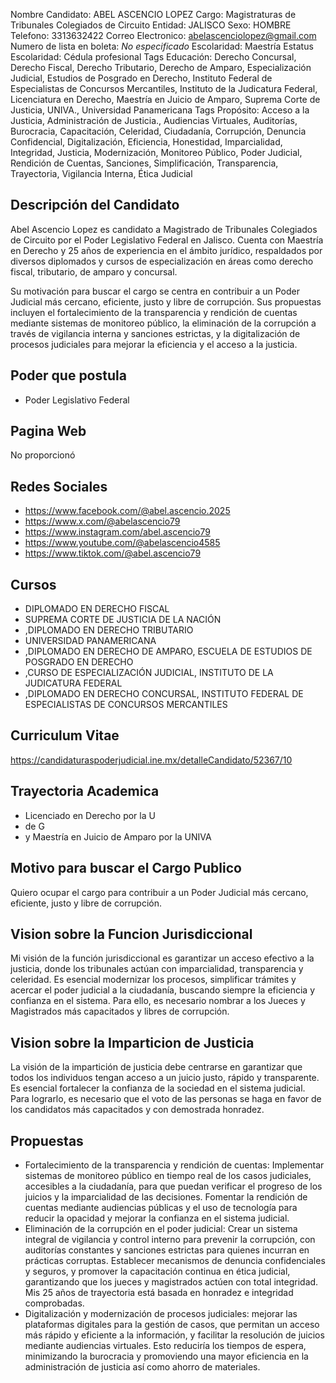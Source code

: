 Nombre Candidato: ABEL ASCENCIO LOPEZ
Cargo: Magistraturas de Tribunales Colegiados de Circuito
Entidad: JALISCO
Sexo: HOMBRE
Telefono: 3313632422
Correo Electronico: abelascenciolopez@gmail.com
Numero de lista en boleta: *No especificado*
Escolaridad: Maestría
Estatus Escolaridad: Cédula profesional
Tags Educación: Derecho Concursal, Derecho Fiscal, Derecho Tributario, Derecho de Amparo, Especialización Judicial, Estudios de Posgrado en Derecho, Instituto Federal de Especialistas de Concursos Mercantiles, Instituto de la Judicatura Federal, Licenciatura en Derecho, Maestría en Juicio de Amparo, Suprema Corte de Justicia, UNIVA., Universidad Panamericana
Tags Propósito: Acceso a la Justicia, Administración de Justicia., Audiencias Virtuales, Auditorías, Burocracia, Capacitación, Celeridad, Ciudadanía, Corrupción, Denuncia Confidencial, Digitalización, Eficiencia, Honestidad, Imparcialidad, Integridad, Justicia, Modernización, Monitoreo Público, Poder Judicial, Rendición de Cuentas, Sanciones, Simplificación, Transparencia, Trayectoria, Vigilancia Interna, Ética Judicial


## Descripción del Candidato 

Abel Ascencio Lopez es candidato a Magistrado de Tribunales Colegiados de Circuito por el Poder Legislativo Federal en Jalisco. Cuenta con Maestría en Derecho y 25 años de experiencia en el ámbito jurídico, respaldados por diversos diplomados y cursos de especialización en áreas como derecho fiscal, tributario, de amparo y concursal.

Su motivación para buscar el cargo se centra en contribuir a un Poder Judicial más cercano, eficiente, justo y libre de corrupción. Sus propuestas incluyen el fortalecimiento de la transparencia y rendición de cuentas mediante sistemas de monitoreo público, la eliminación de la corrupción a través de vigilancia interna y sanciones estrictas, y la digitalización de procesos judiciales para mejorar la eficiencia y el acceso a la justicia.


## Poder que postula

- Poder Legislativo Federal


## Pagina Web

No proporcionó


## Redes Sociales

- https://www.facebook.com/@abel.ascencio.2025
- https://www.x.com/@abelascencio79
- https://www.instagram.com/abel.ascencio79
- https://www.youtube.com/@abelascencio4585
- https://www.tiktok.com/@abel.ascencio79


## Cursos

- DIPLOMADO EN DERECHO FISCAL
- SUPREMA CORTE DE JUSTICIA DE LA NACIÓN
- ,DIPLOMADO EN DERECHO TRIBUTARIO
- UNIVERSIDAD PANAMERICANA
- ,DIPLOMADO EN DERECHO DE AMPARO, ESCUELA DE ESTUDIOS DE POSGRADO EN DERECHO
- ,CURSO DE ESPECIALIZACIÓN JUDICIAL, INSTITUTO DE LA JUDICATURA FEDERAL
- ,DIPLOMADO EN DERECHO CONCURSAL, INSTITUTO FEDERAL DE ESPECIALISTAS DE CONCURSOS MERCANTILES


## Curriculum Vitae

https://candidaturaspoderjudicial.ine.mx/detalleCandidato/52367/10


## Trayectoria Academica

- Licenciado en Derecho por la U
- de G
- y Maestría en Juicio de Amparo por la UNIVA


## Motivo para buscar el Cargo Publico

Quiero ocupar el cargo para contribuir a un Poder Judicial más cercano, eficiente, justo y libre de corrupción.


## Vision sobre la Funcion Jurisdiccional

Mi visión de la función jurisdiccional es garantizar un acceso efectivo a la justicia, donde los tribunales actúan con imparcialidad, transparencia y celeridad. Es esencial modernizar los procesos, simplificar trámites y acercar el poder judicial a la ciudadanía, buscando siempre la eficiencia y confianza en el sistema. Para ello, es necesario nombrar a los Jueces y Magistrados más capacitados y libres de corrupción.


## Vision sobre la Imparticion de Justicia

La visión de la impartición de justicia debe centrarse en garantizar que todos los individuos tengan acceso a un juicio justo, rápido y transparente. Es esencial fortalecer la confianza de la sociedad en el sistema judicial. Para lograrlo, es necesario que el voto de las personas se haga en favor de los candidatos más capacitados y con demostrada honradez.


## Propuestas

- Fortalecimiento de la transparencia y rendición de cuentas: Implementar sistemas de monitoreo público en tiempo real de los casos judiciales, accesibles a la ciudadanía, para que puedan verificar el progreso de los juicios y la imparcialidad de las decisiones. Fomentar la rendición de cuentas mediante audiencias públicas y el uso de tecnología para reducir la opacidad y mejorar la confianza en el sistema judicial.
- Eliminación de la corrupción en el poder judicial: Crear un sistema integral de vigilancia y control interno para prevenir la corrupción, con auditorías constantes y sanciones estrictas para quienes incurran en prácticas corruptas. Establecer mecanismos de denuncia confidenciales y seguros, y promover la capacitación continua en ética judicial, garantizando que los jueces y magistrados actúen con total integridad. Mis 25 años de trayectoria está basada en honradez e integridad comprobadas.
- Digitalización y modernización de procesos judiciales: mejorar las plataformas digitales para la gestión de casos, que permitan un acceso más rápido y eficiente a la información, y facilitar la resolución de juicios mediante audiencias virtuales. Esto reduciría los tiempos de espera, minimizando la burocracia y promoviendo una mayor eficiencia en la administración de justicia así como ahorro de materiales.

